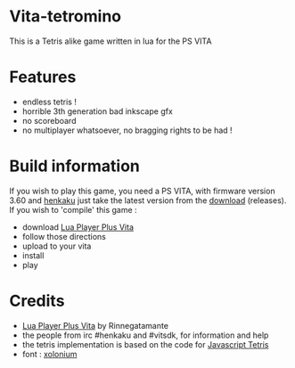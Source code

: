 # Vita-tetromino
This is a Tetris alike game written in lua for the PS VITA

# Features
* endless tetris !
* horrible 3th generation bad inkscape gfx
* no scoreboard
* no multiplayer whatsoever, no bragging rights to be had !


# Build information
If you wish to play this game, you need a PS VITA, with firmware version 3.60 and [henkaku](https://henkaku.xyz) just take the latest version from the [download](https://github.com/svennd/vita-tetromino/releases) (releases).
If you wish to 'compile' this game :
* download [Lua Player Plus Vita](https://github.com/Rinnegatamante/lpp-vita)
* follow those directions
* upload to your vita
* install
* play


# Credits
* [Lua Player Plus Vita](https://github.com/Rinnegatamante/lpp-vita) by Rinnegatamante
* the people from irc #henkaku and #vitsdk, for information and help
* the tetris implementation is based on the code for [Javascript Tetris](http://codeincomplete.com/posts/javascript-tetris/)
* font : [xolonium](https://fontlibrary.org/en/font/xolonium)